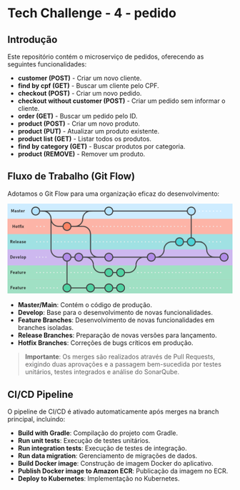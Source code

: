 # Tech Challenge - 4 - pedido

## Introdução
Este repositório contém o microserviço de pedidos, oferecendo as seguintes funcionalidades:
- **customer (POST)** - Criar um novo cliente.
- **find by cpf (GET)** - Buscar um cliente pelo CPF.
- **checkout (POST)** - Criar um novo pedido.
- **checkout without customer (POST)** - Criar um pedido sem informar o cliente.
- **order (GET)** - Buscar um pedido pelo ID.
- **product (POST)** - Criar um novo produto.
- **product (PUT)** - Atualizar um produto existente.
- **product list (GET)** - Listar todos os produtos.
- **find by category (GET)** - Buscar produtos por categoria.
- **product (REMOVE)** - Remover um produto.

## Fluxo de Trabalho (Git Flow)
Adotamos o Git Flow para uma organização eficaz do desenvolvimento:

![Git Flow](./doc/gitflow.png)

- **Master/Main**: Contém o código de produção.
- **Develop**: Base para o desenvolvimento de novas funcionalidades.
- **Feature Branches**: Desenvolvimento de novas funcionalidades em branches isoladas.
- **Release Branches**: Preparação de novas versões para lançamento.
- **Hotfix Branches**: Correções de bugs críticos em produção.

> **Importante**: Os merges são realizados através de Pull Requests, exigindo duas aprovações e a passagem bem-sucedida por testes unitários, testes integrados e análise do SonarQube.

## CI/CD Pipeline
O pipeline de CI/CD é ativado automaticamente após merges na branch principal, incluindo:

- **Build with Gradle**: Compilação do projeto com Gradle.
- **Run unit tests**: Execução de testes unitários.
- **Run integration tests**: Execução de testes de integração.
- **Run data migration**: Gerenciamento de migrações de dados.
- **Build Docker image**: Construção de imagem Docker do aplicativo.
- **Publish Docker image to Amazon ECR**: Publicação da imagem no ECR.
- **Deploy to Kubernetes**: Implementação no Kubernetes.

